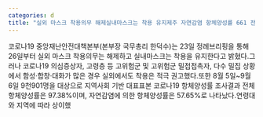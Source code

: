 ```yaml
---
categories: d
title: "실외 마스크 착용의무 해제실내마스크는 착용 유지제주 자연감염 항체양성률 661 전국 최고"
---
```

코로나19 중앙재난안전대책본부(본부장 국무총리 한덕수)는 23일 정례브리핑을 통해 26일부터 실외 마스크 착용의무는 해제하고 실내마스크는 착용을 유지한다고 밝혔다.그러나 코로나19 의심증상자, 고령층 등 고위험군 및 고위험군 밀접접촉자, 다수 밀집 상황에서 함성·합창·대화가 많은 경우 실외에서도 착용은 적극 권고했다.또한 8월 5일~9월 6일 9천901명을 대상으로 지역사회 기반 대표표본 코로나19 항체양성률 조사결과 전체 항체양성률은 97.38%이며, 자연감염에 의한 항체양성률은 57.65%로 나타났다.연령대와 지역에 따라 상이했